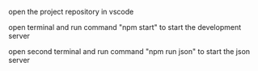 open the project repository in vscode 

open terminal and run command "npm start" to start the development server

open second terminal and run command "npm run json" to start the json server

<!--
     I have used json server which acts like any other backend server
    Used Mockaroo for creating the dummy api
 -->